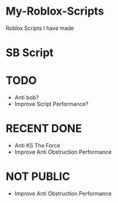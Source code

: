 # My-Roblox-Scripts
Roblox Scripts I have made

# SB Script
# TODO
 - Anti bob?
 - Improve Script Performance?

# RECENT DONE
 - Anti KS The Force
 - Improve Anti Obstruction Performance

# NOT PUBLIC
 - Improve Anti Obstruction Performance
